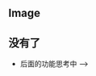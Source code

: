 <section data-background-image="https://s2.loli.net/2024/12/25/JsviUMRPexrIKcg.png" data-background-opacity="0.8">
    <h2>Image</h2>
</section>


<!-- ## welcome!
- 第一次搭博客，在逐步完善中(有时间的话)

- 右上角食用



<!-- .slide vertical=true -->
## 没有了
- 后面的功能思考中 -->



